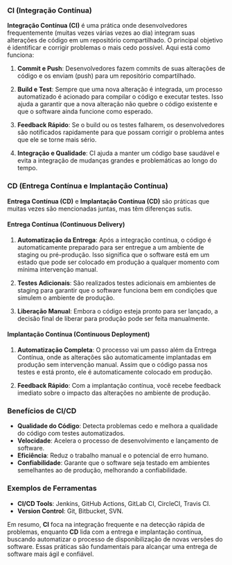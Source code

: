 ### CI (Integração Contínua)

**Integração Contínua (CI)** é uma prática onde desenvolvedores frequentemente (muitas vezes várias vezes ao dia) integram suas alterações de código em um repositório compartilhado. O principal objetivo é identificar e corrigir problemas o mais cedo possível. Aqui está como funciona:

1. **Commit e Push**: Desenvolvedores fazem commits de suas alterações de código e os enviam (push) para um repositório compartilhado.
    
2. **Build e Test**: Sempre que uma nova alteração é integrada, um processo automatizado é acionado para compilar o código e executar testes. Isso ajuda a garantir que a nova alteração não quebre o código existente e que o software ainda funcione como esperado.
    
3. **Feedback Rápido**: Se o build ou os testes falharem, os desenvolvedores são notificados rapidamente para que possam corrigir o problema antes que ele se torne mais sério.
    
4. **Integração e Qualidade**: CI ajuda a manter um código base saudável e evita a integração de mudanças grandes e problemáticas ao longo do tempo.
    

### CD (Entrega Contínua e Implantação Contínua)

**Entrega Contínua (CD)** e **Implantação Contínua (CD)** são práticas que muitas vezes são mencionadas juntas, mas têm diferenças sutis.

#### Entrega Contínua (Continuous Delivery)

1. **Automatização da Entrega**: Após a integração contínua, o código é automaticamente preparado para ser entregue a um ambiente de staging ou pré-produção. Isso significa que o software está em um estado que pode ser colocado em produção a qualquer momento com mínima intervenção manual.
    
2. **Testes Adicionais**: São realizados testes adicionais em ambientes de staging para garantir que o software funciona bem em condições que simulem o ambiente de produção.
    
3. **Liberação Manual**: Embora o código esteja pronto para ser lançado, a decisão final de liberar para produção pode ser feita manualmente.
    

#### Implantação Contínua (Continuous Deployment)

1. **Automatização Completa**: O processo vai um passo além da Entrega Contínua, onde as alterações são automaticamente implantadas em produção sem intervenção manual. Assim que o código passa nos testes e está pronto, ele é automaticamente colocado em produção.
    
2. **Feedback Rápido**: Com a implantação contínua, você recebe feedback imediato sobre o impacto das alterações no ambiente de produção.
    

### Benefícios de CI/CD

- **Qualidade do Código**: Detecta problemas cedo e melhora a qualidade do código com testes automatizados.
- **Velocidade**: Acelera o processo de desenvolvimento e lançamento de software.
- **Eficiência**: Reduz o trabalho manual e o potencial de erro humano.
- **Confiabilidade**: Garante que o software seja testado em ambientes semelhantes ao de produção, melhorando a confiabilidade.

### Exemplos de Ferramentas

- **CI/CD Tools**: Jenkins, GitHub Actions, GitLab CI, CircleCI, Travis CI.
- **Version Control**: Git, Bitbucket, SVN.

Em resumo, **CI** foca na integração frequente e na detecção rápida de problemas, enquanto **CD** lida com a entrega e implantação contínua, buscando automatizar o processo de disponibilização de novas versões do software. Essas práticas são fundamentais para alcançar uma entrega de software mais ágil e confiável.
